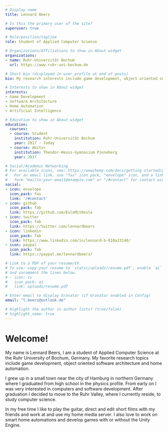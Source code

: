 ```yaml
---
# Display name
title: Lennard Beers

# Is this the primary user of the site?
superuser: true

# Role/position/tagline
role: Student of Applied Computer Science

# Organizations/Affiliations to show in About widget
organizations:
- name: Ruhr-Universität Bochum
  url: https://www.ruhr-uni-bochum.de

# Short bio (displayed in user profile at end of posts)
bio: My research interests include game development, object oriented software architecture and home automation.

# Interests to show in About widget
interests:
- Game Development
- Software Architecture
- Home Automation
- Artificial Intelligence

# Education to show in About widget
education:
  courses:
  - course: Student
    institution: Ruhr-Universität Bochum
    year: 2017 - Today
  - course: Abitur
    institution: Theodor-Heuss-Gymnasium Pinneberg
    year: 2017

# Social/Academic Networking
# For available icons, see: https://wowchemy.com/docs/getting-started/page-builder/#icons
#   For an email link, use "fas" icon pack, "envelope" icon, and a link in the
#   form "mailto:your-email@example.com" or "/#contact" for contact widget.
social:
- icon: envelope
  icon_pack: fas
  link: '/#contact'
- icon: github
  icon_pack: fab
  link: https://github.com/EuleMitKeule
- icon: twitter
  icon_pack: fab
  link: https://twitter.com/lennardbeers
- icon: linkedin
  icon_pack: fab
  link: https://www.linkedin.com/in/lennard-b-810a23140/
- icon: paypal
  icon_pack: fab
  link: https://paypal.me/lennardbeers/

# Link to a PDF of your resume/CV.
# To use: copy your resume to `static/uploads/resume.pdf`, enable `ai` icons in `params.toml`, 
# and uncomment the lines below.
# - icon: cv
#   icon_pack: ai
#   link: uploads/resume.pdf

# Enter email to display Gravatar (if Gravatar enabled in Config)
email: "l.beers@outlook.de"

# Highlight the author in author lists? (true/false)
# highlight_name: true
---
```


# Welcome!

My name is Lennard Beers, I am a student of Applied Computer Science at the Ruhr University of Bochum, Germany. My favorite research topics include game development, object oriented software architecture and home automation.

I grew up in a small town near the city of Hamburg in northern Germany where I graduated from high school in the physics profile. From early on
I was very interested in computers and software development. After graduation I decided to move to the Ruhr Valley, where I currently reside, to study computer science.

In my free time I like to play the guitar, direct and edit short films with my friends and work at and use my home media server. I also love to work on smart home automations and develop games with or without the Unity Engine.
